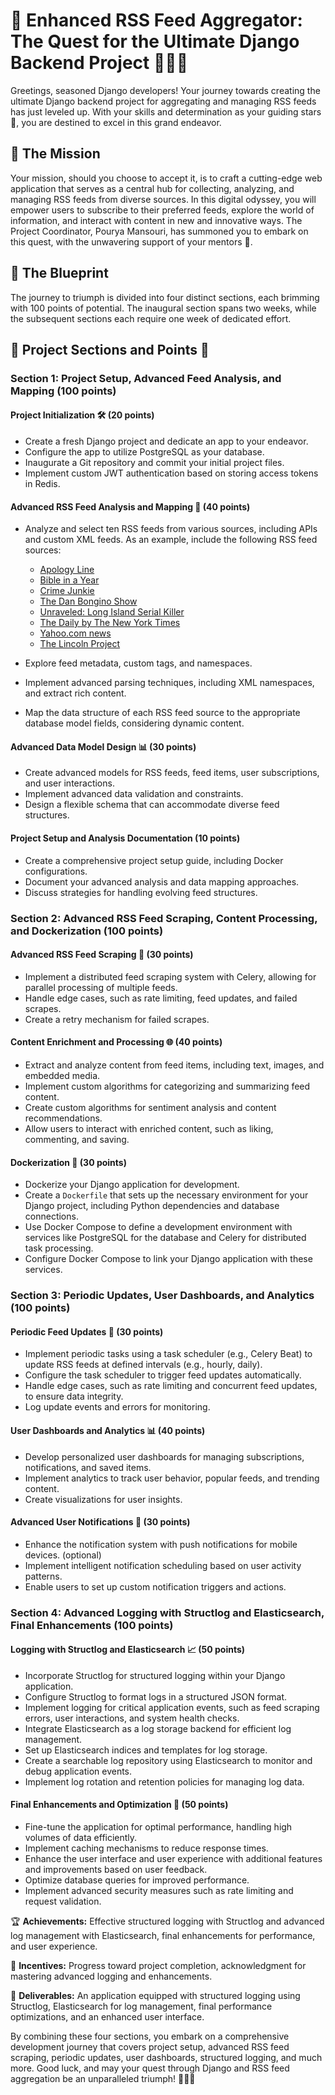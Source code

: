 # 🌟 Enhanced RSS Feed Aggregator: The Quest for the Ultimate Django Backend Project 🚀🐳🌈

Greetings, seasoned Django developers! Your journey towards creating the ultimate Django backend project for aggregating and managing RSS feeds has just leveled up. With your skills and determination as your guiding stars 🌟, you are destined to excel in this grand endeavor.

## 🚀 The Mission

Your mission, should you choose to accept it, is to craft a cutting-edge web application that serves as a central hub for collecting, analyzing, and managing RSS feeds from diverse sources. In this digital odyssey, you will empower users to subscribe to their preferred feeds, explore the world of information, and interact with content in new and innovative ways. The Project Coordinator, Pourya Mansouri, has summoned you to embark on this quest, with the unwavering support of your mentors 🚀.

## 📆 The Blueprint

The journey to triumph is divided into four distinct sections, each brimming with 100 points of potential. The inaugural section spans two weeks, while the subsequent sections each require one week of dedicated effort.

## 🌈 Project Sections and Points 🎯

### Section 1: Project Setup, Advanced Feed Analysis, and Mapping (100 points)

#### Project Initialization 🛠️ (20 points)

- Create a fresh Django project and dedicate an app to your endeavor.
- Configure the app to utilize PostgreSQL as your database.
- Inaugurate a Git repository and commit your initial project files.
- Implement custom JWT authentication based on storing access tokens in Redis.

#### Advanced RSS Feed Analysis and Mapping 📰 (40 points)

- Analyze and select ten RSS feeds from various sources, including APIs and custom XML feeds. As an example, include the following RSS feed sources:
  - [Apology Line](https://rss.art19.com/apology-line)
  - [Bible in a Year](https://feeds.fireside.fm/bibleinayear/rss)
  - [Crime Junkie](https://feeds.simplecast.com/qm_9xx0g)
  - [The Dan Bongino Show](https://feeds.megaphone.fm/WWO3519750118)
  - [Unraveled: Long Island Serial Killer](https://feeds.acast.com/public/shows/5ea17537-f11f-4532-8202-294d976b9d5c)
  - [The Daily by The New York Times](https://feeds.simplecast.com/54nAGcIl)
  - [Yahoo.com news](https://news.yahoo.com/rss/)
  - [The Lincoln Project](https://feeds.megaphone.fm/EMPBC2962078635)
  
- Explore feed metadata, custom tags, and namespaces.
- Implement advanced parsing techniques, including XML namespaces, and extract rich content.
- Map the data structure of each RSS feed source to the appropriate database model fields, considering dynamic content.

#### Advanced Data Model Design 📊 (30 points)

- Create advanced models for RSS feeds, feed items, user subscriptions, and user interactions.
- Implement advanced data validation and constraints.
- Design a flexible schema that can accommodate diverse feed structures.

#### Project Setup and Analysis Documentation (10 points)

- Create a comprehensive project setup guide, including Docker configurations.
- Document your advanced analysis and data mapping approaches.
- Discuss strategies for handling evolving feed structures.

### Section 2: Advanced RSS Feed Scraping, Content Processing, and Dockerization (100 points)

#### Advanced RSS Feed Scraping 📰 (30 points)

- Implement a distributed feed scraping system with Celery, allowing for parallel processing of multiple feeds.
- Handle edge cases, such as rate limiting, feed updates, and failed scrapes.
- Create a retry mechanism for failed scrapes.

#### Content Enrichment and Processing 🌐 (40 points)

- Extract and analyze content from feed items, including text, images, and embedded media.
- Implement custom algorithms for categorizing and summarizing feed content.
- Create custom algorithms for sentiment analysis and content recommendations.
- Allow users to interact with enriched content, such as liking, commenting, and saving.

#### Dockerization 🐳 (30 points)

- Dockerize your Django application for development.
- Create a `Dockerfile` that sets up the necessary environment for your Django project, including Python dependencies and database connections.
- Use Docker Compose to define a development environment with services like PostgreSQL for the database and Celery for distributed task processing.
- Configure Docker Compose to link your Django application with these services.

### Section 3: Periodic Updates, User Dashboards, and Analytics (100 points)

#### Periodic Feed Updates 🚀 (30 points)

- Implement periodic tasks using a task scheduler (e.g., Celery Beat) to update RSS feeds at defined intervals (e.g., hourly, daily).
- Configure the task scheduler to trigger feed updates automatically.
- Handle edge cases, such as rate limiting and concurrent feed updates, to ensure data integrity.
- Log update events and errors for monitoring.

#### User Dashboards and Analytics 📊 (40 points)

- Develop personalized user dashboards for managing subscriptions, notifications, and saved items.
- Implement analytics to track user behavior, popular feeds, and trending content.
- Create visualizations for user insights.

#### Advanced User Notifications 📢 (30 points)

- Enhance the notification system with push notifications for mobile devices. (optional)
- Implement intelligent notification scheduling based on user activity patterns.
- Enable users to set up custom notification triggers and actions.

### Section 4: Advanced Logging with Structlog and Elasticsearch, Final Enhancements (100 points)

#### Logging with Structlog and Elasticsearch 📈 (50 points)

- Incorporate Structlog for structured logging within your Django application.
- Configure Structlog to format logs in a structured JSON format.
- Implement logging for critical application events, such as feed scraping errors, user interactions, and system health checks.
- Integrate Elasticsearch as a log storage backend for efficient log management.
- Set up Elasticsearch indices and templates for log storage.
- Create a searchable log repository using Elasticsearch to monitor and debug application events.
- Implement log rotation and retention policies for managing log data.

#### Final Enhancements and Optimization 🚀 (50 points)

- Fine-tune the application for optimal performance, handling high volumes of data efficiently.
- Implement caching mechanisms to reduce response times.
- Enhance the user interface and user experience with additional features and improvements based on user feedback.
- Optimize database queries for improved performance.
- Implement advanced security measures such as rate limiting and request validation.

🏆 **Achievements:** Effective structured logging with Structlog and advanced log management with Elasticsearch, final enhancements for performance, and user experience.

🎁 **Incentives:** Progress toward project completion, acknowledgment for mastering advanced logging and enhancements.

🚀 **Deliverables:** An application equipped with structured logging using Structlog, Elasticsearch for log management, final performance optimizations, and an enhanced user interface.

By combining these four sections, you embark on a comprehensive development journey that covers project setup, advanced RSS feed scraping, periodic updates, user dashboards, structured logging, and much more. Good luck, and may your quest through Django and RSS feed aggregation be an unparalleled triumph! 🌟🚀🐳
